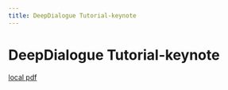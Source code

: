 ```yaml
---
title: DeepDialogue Tutorial-keynote
---
```


# DeepDialogue Tutorial-keynote

[local pdf](../../../pdfs/DeepDialogue_Tutorial-keynote.pdf)
